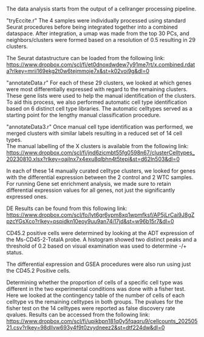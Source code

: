 The data analysis starts from the output of a cellranger processing pipeline.

"tryEccite.r"
The 4 samples were individually processed using standard Seurat procedures before being integrated together into a combined dataspace.  After integration, a umap was made from the top 30 PCs, and neighbors/clusters were formed based on a resolution of 0.5 resulting in 29 clusters.

The Seurat datastructure can be loaded from the following link:
https://www.dropbox.com/scl/fi/et0dnoxdwdew7y91me7rt/x.combined.rdata?rlkey=mrii169ekg2t0w6tejmmoje7x&st=k02voi9g&dl=0



"annotateData.r"
For each of these 29 clusters, we looked at which genes were most differentially expressed with regard to the remaining clusters.  These gene lists were used to help the manual identification of the clusters.  To aid this process, we also performed automatic cell type identification based on 6 distinct cell type libraries.  The automatic celltypes served as a starting point for the lengthy manual classification procedure.

"annotateData3.r"
Once manual cell type identification was performed, we merged clusters with similar labels resulting in a reduced set of 14 cell types.  
The manual labelling of the X clusters is available from the following link:
https://www.dropbox.com/scl/fi/jnd6zicmbt55fg0598n67/clusterCelltypes_20230810.xlsx?rlkey=oajlnx7x4exu8qlbhn4t5tepi&st=d62ln503&dl=0

In each of these 14 manually curated celltype clusters, we
looked for genes with the differential expression between the 2 control and 2 WTC samples.  
For running Gene set enrichment analysis, we made sure to retain differential expression values for all genes, not just the significantly expressed ones.

DE Results can be found from this following link:
https://www.dropbox.com/scl/fo/lyt6gr6ypm8xq1wpmfksf/AP5jLrCai9J8gZpzcYGsXco?rlkey=pspidkn10eoy9uu9an74i17jd&st=w96b15r7&dl=0

CD45.2 positive cells were determined by looking at the ADT expression of the Ms-CD45-2-TotalA probe.
A histogram showed two distinct peaks and a threshold of 0.2 based on visual examination was used to determine -/+ status.

The differential expression and GSEA procedures were also run using just the CD45.2 Positive cells.


Determining whether the proportion of cells of a specific cell type was different in the two
experimental conditions was done with a fisher test.  Here we looked at the contingency table of
the number of cells of each celltype vs the remaining celltypes in both groups.  The pvalues for the fisher test on the 14 celltypes were reported as false discovery rate qvalues.
Results can be accessed from the following link:
https://www.dropbox.com/scl/fi/upikbpn181q0y5fqaqru9/cellcounts_20250521.csv?rlkey=98dllvw693y4f9t0zvydneez2&st=dtf224dw&dl=0


